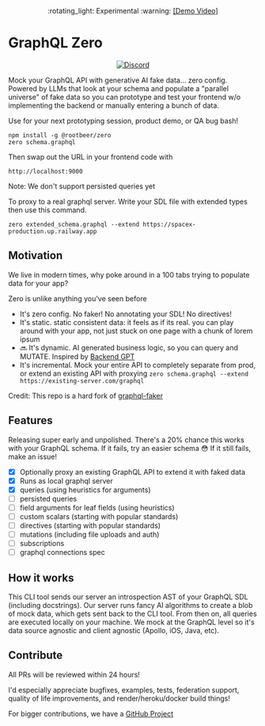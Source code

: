 <div align="center">
:rotating_light: Experimental :warning: <a href="https://www.loom.com/share/abad2cdf325e4e0b9addea1e14406166?sid=484ab008-e9ae-4681-be93-ec419d9eec90">[Demo Video]</a> 
</div>

# GraphQL Zero

<div align="center">
  
[![Discord](https://img.shields.io/discord/1122949106558570648)](https://discord.gg/3ASBTJWgGS)

</div>

Mock your GraphQL API with generative AI fake data... zero config. Powered by LLMs that look at your schema and populate a "parallel universe" of fake data so you can prototype and test your frontend w/o implementing the backend or manually entering a bunch of data.

Use for your next prototyping session, product demo, or QA bug bash!

```
npm install -g @rootbeer/zero
zero schema.graphql
```

Then swap out the URL in your frontend code with

```
http://localhost:9000
```

Note: We don't support persisted queries yet

To proxy to a real graphql server. Write your SDL file with extended types then use this command.

```
zero extended_schema.graphql --extend https://spacex-production.up.railway.app
```

## Motivation

We live in modern times, why poke around in a 100 tabs trying to populate data for your app?

Zero is unlike anything you've seen before
- It's zero config. No faker! No annotating your SDL! No directives!
- It's static. static consistent data: it feels as if its real. you can play around with your app, not just stuck on one page with a chunk of lorem ipsum
- :soon: It's dynamic. AI generated business logic, so you can query and MUTATE. Inspired by [Backend GPT](https://github.com/RootbeerComputer/backend-GPT)
- It's incremental. Mock your entire API to completely separate from prod, or extend an existing API with proxying `zero schema.graphql --extend https://existing-server.com/graphql`

Credit: This repo is a hard fork of [graphql-faker](https://github.com/graphql-kit/graphql-faker)

## Features

Releasing super early and unpolished. There's a 20% chance this works with your GraphQL schema. If it fails, try an easier schema :flushed: If it still fails, make an issue!

- [x] Optionally proxy an existing GraphQL API to extend it with faked data
- [x] Runs as local graphql server
- [x] queries (using heuristics for arguments)
- [ ] persisted queries
- [ ] field arguments for leaf fields (using heuristics)
- [ ] custom scalars (starting with popular standards)
- [ ] directives (starting with popular standards)
- [ ] mutations (including file uploads and auth)
- [ ] subscriptions
- [ ] graphql connections spec

## How it works

This CLI tool sends our server an introspection AST of your GraphQL SDL (including docstrings). Our server runs fancy AI algorithms to create a blob of mock data, which gets sent back to the CLI tool. From then on, all queries are executed locally on your machine. We mock at the GraphQL level so it's data source agnostic and client agnostic (Apollo, iOS, Java, etc).

## Contribute

All PRs will be reviewed within 24 hours!

I'd especially appreciate bugfixes, examples, tests, federation support, quality of life improvements, and render/heroku/docker build things!

For bigger contributions, we have a [GitHub Project](https://github.com/orgs/RootbeerComputer/projects/2)
